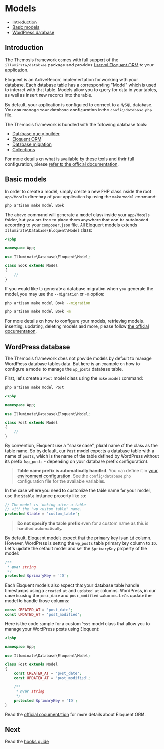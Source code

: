 Models
======

- [Introduction](#introduction)
- [Basic models](#basic-models)
- [WordPress database](#wordpress-database)

Introduction
------------

The Themosis framework comes with full support of the `illuminate/database` package and provides [Laravel Eloquent ORM](https://laravel.com/docs/eloquent) to your application.

Eloquent is an ActiveRecord implementation for working with your database. Each database table has a corresponding "Model" which is used to interact with that table. Models allow you to query for data in your tables, as well as insert new records into the table.

By default, your application is configured to connect to a `MySQL` database. You can manage your database configuration in the `config/database.php` file.

The Themosis framework is bundled with the following database tools:

- [Database query builder](https://laravel.com/docs/database)
- [Eloquent ORM](https://laravel.com/docs/eloquent)
- [Database migration](https://laravel.com/docs/migrations)
- [Collections](https://laravel.com/docs/eloquent-collections)

For more details on what is available by these tools and their full configuration, please [refer to the official documentation](https://laravel.com/docs/database#configuration).

Basic models
------------

In order to create a model, simply create a new PHP class inside the root `app/Models` directory of your application by using the `make:model` command:

```bash
php artisan make:model Book
```

The above command will generate a model class inside your `app/Models` folder, but you are free to place them anywhere that can be autoloaded according to your `composer.json` file. All Eloquent models extends `Illuminate\Database\Eloquent\Model` class:

```php
<?php

namespace App;

use Illuminate\Database\Eloquent\Model;

class Book extends Model
{
    //
}
```

If you would like to generate a database migration when you generate the model, you may use the `--migration` or `-m` option:

```bash
php artisan make:model Book --migration

php artisan make:model Book -m
```

For more details on how to configure your models, retrieving models, inserting, updating, deleting models and more, please follow [the official documentation](https://laravel.com/docs/eloquent).

WordPress database
------------------

The Themosis framework does not provide models by default to manage WordPress database tables data. But here is an example on how to configure a model to manage the `wp_posts` database table.

First, let's create a `Post` model class using the `make:model` command:

```bash
php artisan make:model Post
```

```php
<?php

namespace App;

use Illuminate\Database\Eloquent\Model;

class Post extends Model
{
    //
}
```

By convention, Eloquent use a "snake case", plural name of the class as the table name. So by default, our `Post` model expects a database table with a name of `posts`, which is the name of the table defined by WordPress without its prefix (`wp_posts` - depending on your database prefix configuration).

> **Table name prefix is automatically handled**. You can define it in [your environment configuration]({{url}}/configuration). See the `config/database.php` configuration file for the available variables.

In the case where you need to customize the table name for your model, use the `$table` instance property like so:

```php
// The model is looking after a table
// with the "wp_custom_table" name.
protected $table = 'custom_table';
```

> **Do not specify the table prefix** even for a custom name as this is handled automatically.

By default, Eloquent models expect that the primary key is an `id` column. However, WordPress is setting the `wp_posts` table primary key column to `ID`. Let's update the default model and set the `$primaryKey` property of the model:

```php
/**
 * @var string
 */
protected $primaryKey = 'ID';
```

Each Eloquent models also expect that your database table handle timestamps using a `created_at` and `updated_at` columns. WordPress, in our case is using the `post_date` and `post_modified` columns. Let's update the model to handle those columns:

```php
const CREATED_AT = 'post_date';
const UPDATED_AT = 'post_modified';
```

Here is the code sample for a custom `Post` model class that allow you to manage your WordPress posts using Eloquent:

```php
<?php

namespace App;

use Illuminate\Database\Eloquent\Model;

class Post extends Model
{
    const CREATED_AT = 'post_date';
    const UPDATED_AT = 'post_modified';

    /**
     * @var string
     */
    protected $primaryKey = 'ID';
}
```

Read the [official documentation](https://laravel.com/docs/eloquent) for more details about Eloquent ORM.

Next
----
Read the [hooks guide]({{url}}/hooks)